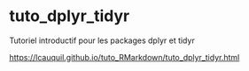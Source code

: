 # tuto_dplyr_tidyr
Tutoriel introductif pour les packages dplyr et tidyr

https://lcauquil.github.io/tuto_RMarkdown/tuto_dplyr_tidyr.html
